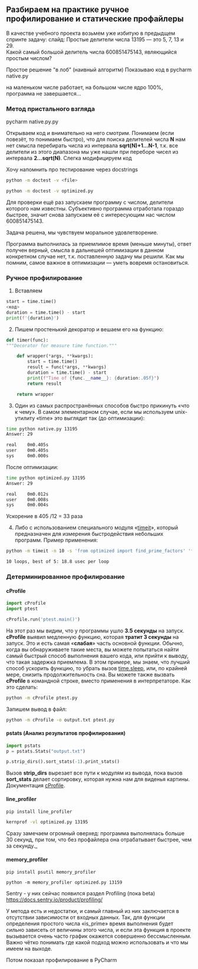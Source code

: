 ## Разбираем на практике ручное профилирование и статические профайлеры

В качестве учебного проекта возьмем уже избитую в предыдщем спринте задачу:
слайд:
	Простые делители числа 13195 — это 5, 7, 13 и 29.  
	Какой самый большой делитель числа 600851475143, являющийся простым числом?

Простое решение "в лоб" (наивный алгоритм)
	Показываю код в pycharm native.py

на маленьком числе работает, на большом числе ядро 100%, программа не завершается...

### Метод пристального взгляда
pycharm native.py.py

Открываем код и внимательно на него смотрим. Понимаем (если повезёт, то понимаем быстро), что для поиска делителей числа **N** нам нет смысла перебирать числа из интервала **sqrt(N)+1…N-1**, т.к. все делители из этого диапазона мы уже нашли при переборе чисел из интервала **2…sqrt(N)**. Слегка модифицируем код

Хочу напомнить про тестирование через docstrings
```bash
python -m doctest -v <file>
```


```bash
python -m doctest -v optimized.py
```
Для проверки ещё раз запускаем программу с числом, делители которого нам известны.
Cубъективно программа отработала гораздо быстрее, значит снова запускаем её с интересующим нас числом 600851475143.

Задача решена, мы чувствуем моральное удовлетворение.

Программа выполнилась за приемлимое время (меньше минуты), ответ получен верный, смысла в дальнешей оптимизации в данном конкретном случае нет, т.к. поставленную задачу мы решили. Как мы помним, самое важное в оптимизации — уметь вовремя остановиться.

### Ручное профилирование

1) Вставляем 
```python
start = time.time()
<код>
duration = time.time() - start
print(f'{duration}')
```
2) Пишем простенький декоратор и вешаем его на функцию:
```python
def timer(func):
"""Decorator for measure time function."""

	def wrapper(*args, **kwargs):
		start = time.time()
		result = func(*args, **kwargs)
		duration = time.time() - start
		print(f"Time of {func.__name__}: {duration:.05f}")
		return result

	return wrapper
```
3) Один из самых распространённых способов быстро прикинуть «что к чему». В самом элементарном случае, если мы используем unix-утилиту «time» это выглядит так (до оптимизации):
```bash
time python native.py 13195
Answer: 29

real    0m0.405s
user    0m0.405s
sys     0m0.000s
```
После оптимизации:
```bash
time python optimized.py 13195
Answer: 29

real    0m0.012s
user    0m0.008s
sys     0m0.004s
```
Ускорение в 405 /12 = 33 раза


4) Либо с использованием специального модуля «[timeit](https://docs.python.org/3.11/library/timeit.html)», который предназначен для измерения быстродействия небольших программ. Пример применения:
```bash
python -m timeit -n 10 -s 'from optimized import find_prime_factors' 'find_prime_factors(13195)'

10 loops, best of 5: 18.8 usec per loop

```



### Детерминированное профилирование

#### cProfile

```python
import cProfile
import ptest

cProfile.run('ptest.main()')
```
На этот раз мы видим, что у программы ушло **3.5 секунды** на запуск. **cProfile** выявил медленную функцию, которая **тратит 3 секунды** на запуск. Это и есть самая «**слабая**» часть основной функции. Обычно, когда вы обнаруживаете такие места, вы можете попытаться найти самый быстрый способ выполнения вашего кода, или прийти к выводу, что такая задержка приемлема. В этом примере, мы знаем, что лучший способ ускорить функцию, то убрать вызов [time.sleep](https://python-scripts.com/datetime-time-python), или, по крайней мере, снизить продолжительность сна. Вы можете также вызвать **cProfile** в командной строке, вместо применения в интерпретаторе. Как это сделать:
```bash
python -m cProfile ptest.py
```
Запишем вывод в файл:
```bash
python -m cProfile -o output.txt ptest.py
```

#### pstats (Анализ результатов профилирования)
```python
import pstats
p = pstats.Stats("output.txt")

p.strip_dirs().sort_stats(-1).print_stats()
```
Вызов **strip_dirs** вырезает все пути к модулям из вывода, пока вызов **sort_stats** делает сортировку, которая нужна нам для виденья картины.
Документация [cProfile](https://docs.python.org/3.11/library/profile.html?highlight=cprofile).

#### line_profiler
```bash
pip install line_profiler

kernprof -vl optimized.py 13195
```

Сразу замечаем огромный оверхед: программа выполнялась больше 30 секунд, при том, что без профайлера она отрабатывает быстрее, чем за секунду._  


#### memory_profiler
```
pip install psutil memory_profiler

python -m memory_profiler optimized.py 13159
```


Sentry - у них сейчас появился раздел Profiling (пока beta)
https://docs.sentry.io/product/profiling/


У метода есть и недостатки, и самый главный из них заключается в отсутствии зависимости от входных данных. Так, для функции определения простого числа «is_prime» время выполнения будет сильно зависеть от величины этого числа, и если эта функция в проекте вызывается очень часто график окажется совершенно бессмысленным. Важно чётко понимать где какой подход можно использовать и что мы имеем на выходе.

Потом показал профилирование в PyCharm


